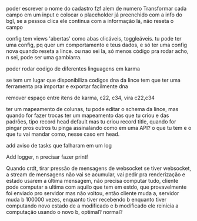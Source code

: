 poder escrever o nome do cadastro fzf alem de numero
Transformar cada campo em um input e colocar o placeholder já preenchido com a info do bgl, se a pessoa clica ele continua com a informação lá, não reseta o campo

config tem views 'abertas' como abas clicáveis, toggleáveis.
tu pode ter uma config, pq quer um comportamento e teus dados, e só ter uma config nova quando reseta a lince. ou nao sei la, só menos código pra rodar acho, n sei, pode ser uma gambiarra.

poder rodar codigo de diferentes linguagens em karma

se tem um lugar que disponibiliza codigos dna da lince tem que ter uma ferramenta pra importar e exportar facilmente dna

remover espaço entre itens de karma, c22, c34, vira c22,c34

ter um mapeamento de colunas, tu pode editar o schema da lince, mas quando for fazer trocas ter um mapeamento das que tu criou e das padrões, tipo record head default mas tu criou record title, quando for pingar pros outros tu pinga assinalando como em uma API? o que tu tem e o que tu vai mandar como, nesse caso em head.

add aviso de tasks que falharam em um log

Add logger, n precisar fazer printf

Quando crdt, tirar pressão de mensagens de websocket se tiver websocket, a stream de mensagens não vai se acumular, vai pedir pra renderização e estado usarem a última mensagem, não precisa computar tudo, cliente pode computar a ultima com aquilo que tem em estdo, que provavelmente foi enviado pro servidor mas não voltou, então cliente muda a, servidor muda b 100000 vezes, enquanto tiver recebendo b enquanto tiver computando novo estado de a modificado e b modificado ele reinicia a computação usando o novo b, optimal? normal?
